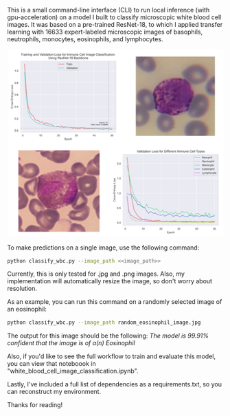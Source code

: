 This is a small command-line interface (CLI) to run local inference (with gpu-acceleration) on a model I built to classify microscopic white blood cell images. It was based on a pre-trained ResNet-18, to which I applied transfer learning with 16633 expert-labeled microscopic images of basophils, neutrophils, monocytes, eosinophils, and lymphocytes. 

![Immune Cell Image Classification Figure](immune_cell_image_classification_figure.png)

To make predictions on a single image, use the following command:

```bash
python classify_wbc.py --image_path <<image_path>>
```

Currently, this is only tested for .jpg and .png images. Also, my implementation will automatically resize the image, so don't worry about resolution. 

As an example, you can run this command on a randomly selected image of an eosinophil: 

```bash
python classify_wbc.py --image_path random_eosinophil_image.jpg
```

The output for this image should be the following:
<i>The model is 99.91% confident that the image is of a(n) Eosinophil</i>

Also, if you'd like to see the full workflow to train and evaluate this model, you can view that noteboook in "white_blood_cell_image_classification.ipynb".

Lastly, I've included a full list of dependencies as a requirements.txt, so you can reconstruct my environment.

Thanks for reading!



